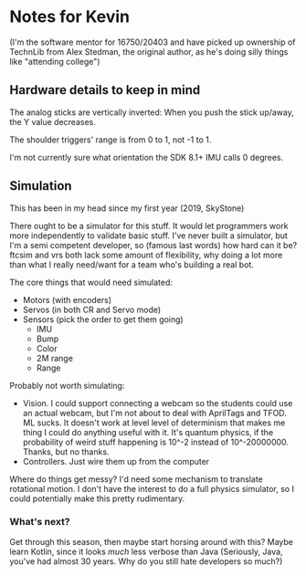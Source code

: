 # Notes for Kevin

(I'm the software mentor for 16750/20403 and have picked up ownership of TechnLib from Alex Stedman,
the original author, as he's doing silly things like "attending college")

## Hardware details to keep in mind

The analog sticks are vertically inverted: When you push the stick up/away, the Y value decreases.

The shoulder triggers' range is from 0 to 1, not -1 to 1.

I'm not currently sure what orientation the SDK 8.1+ IMU calls 0 degrees.

## Simulation

This has been in my head since my first year (2019, SkyStone)

There ought to be a simulator for this stuff. It would let programmers work more independently to
validate basic stuff. I've never built a simulator, but I'm a semi competent developer, so (famous
last words) how hard can it be? ftcsim and vrs both lack some amount of flexibility, why doing a lot
more than what I really need/want for a team who's building a real bot.

The core things that would need simulated:

- Motors (with encoders)
- Servos (in both CR and Servo mode)
- Sensors (pick the order to get them going)
  - IMU
  - Bump
  - Color
  - 2M range
  - Range

Probably not worth simulating:

- Vision. I could support connecting a webcam so the students could use an actual webcam, but I'm
  not about to deal with AprilTags and TFOD. ML sucks. It doesn't work at level level of determinism
  that makes me thing I could do anything useful with it. It's quantum physics, if the probability
  of weird stuff happening is 10^-2 instead of 10^-20000000. Thanks, but no thanks.
- Controllers. Just wire them up from the computer

Where do things get messy? I'd need some mechanism to translate rotational motion. I don't have the
interest to do a full physics simulator, so I could potentially make this pretty rudimentary.

### What's next?

Get through this season, then maybe start horsing around with this? Maybe learn Kotlin, since it
looks _much_ less verbose than Java (Seriously, Java, you've had almost 30 years. Why do you still
hate developers so much?)
